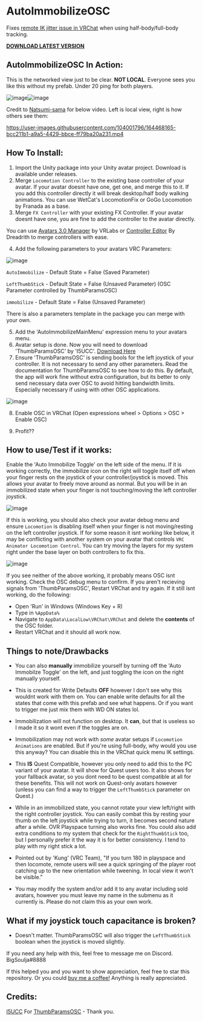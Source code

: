 # AutoImmobilizeOSC
Fixes [remote IK jitter issue in VRChat](https://feedback.vrchat.com/vrchat-ik-20/p/network-jitter-with-ik) when using half-body/full-body tracking.

[**DOWNLOAD LATEST VERSION**](https://github.com/SouljaVR/AutoImmobilizeOSC/releases/download/1.0.0/AutoImmobilize.By.BigSoulja.v1.0.0.unitypackage)

## AutoImmobilizeOSC In Action:

This is the networked view just to be clear. **NOT LOCAL**. Everyone sees you like this without my prefab. Under 20 ping for both players.

![image](https://github.com/SouljaVR/AutoImmobilizeOSC/blob/main/AutoImmobilizeOFF_ExampleOpti.gif)![image](https://github.com/SouljaVR/AutoImmobilizeOSC/blob/main/AutoImmobilizeON_ExampleOpti.gif)

Credit to [Natsumi-sama](https://github.com/Natsumi-sama) for below video. Left is local view, right is how others see them:

https://user-images.githubusercontent.com/104001796/164468165-bcc211b1-a9a5-4429-bbce-ff79ba20a231.mp4

## How To Install:

1. Import the Unity package into your Unity avatar project. Download is available under releases.
2. Merge `Locomotion Controller` to the existing base controller of your avatar. If your avatar doesnt have one, get one, and merge this to it. If you add this controller directly it will break desktop/half body walking animations. You can use WetCat's LocomotionFix or GoGo Locomotion by Franada as a base.
3. Merge `FX Controller` with your existing FX Controller. If your avatar doesnt have one, you are fine to add the controller to the avatar directly.

You can use [Avatars 3.0 Manager](https://github.com/VRLabs/Avatars-3.0-Manager) by VRLabs or [Controller Editor](https://dreadrith.gumroad.com/l/CEditor) By Dreadrith to merge controllers with ease.

4. Add the following parameters to your avatars VRC Parameters:

![image](https://user-images.githubusercontent.com/97592971/202193385-9ca8a054-4883-4558-b5e9-2c7f35cc4704.png)

`AutoImmobilize` - Default State = False (Saved Parameter)

`LeftThumbStick` - Default State = False (Unsaved Parameter) (OSC Parameter controlled by ThumbParamsOSC)

`immobilize` - Default State = False (Unsaved Parameter)

There is also a parameters template in the package you can merge with your own.

5. Add the 'AutoImmobilizeMainMenu' expression menu to your avatars menu.
6. Avatar setup is done. Now you will need to download 'ThumbParamsOSC' by 'I5UCC'. [Download Here](https://github.com/I5UCC/VRCThumbParamsOSC)
7. Ensure 'ThumbParamsOSC' is sending bools for the left joystick of your controller. It is not necessary to send any other parameters. Read the documentation for ThumbParamsOSC to see how to do this. By default, the app will work fine without extra configuration, but its better to only send necessary data over OSC to avoid hitting bandwidth limits. Especially necessary if using with other OSC applications.

![image](https://user-images.githubusercontent.com/97592971/202195547-ea515d34-1202-4c78-9586-ab62edeee1d9.png)

8. Enable OSC in VRChat (Open expressions wheel > Options > OSC > Enable OSC)

9. Profit??

## How to use/Test if it works:

Enable the 'Auto Immobilize Toggle' on the left side of the menu. If it is working correctly, the immobilize icon on the right will toggle itself off when your finger rests on the joystick of your controller/joystick is moved. This allows your avatar to freely move around as normal. But you will be in an immobilized state when your finger is not touching/moving the left controller joystick.

![image](https://github.com/SouljaVR/AutoImmobilizeOSC/blob/main/AutoImmobilize_ExampleOpti.gif)

If this is working, you should also check your avatar debug menu and ensure `Locomotion` is disabling itself when your finger is not moving/resting on the left controller joystick. If for some reason it isnt working like below, it may be conflicting with another system on your avatar that controls `VRC Animator Locomotion Control`. You can try moving the layers for my system right under the base layer on both controllers to fix this.

![image](https://github.com/SouljaVR/AutoImmobilizeOSC/blob/main/Locomotion_test_ExampleOpti.gif)

If you see neither of the above working, it probably means OSC isnt working. Check the OSC debug menu to confirm. If you aren't recieving signals from 'ThumbParamsOSC', Restart VRChat and try again. If it still isnt working, do the following:

- Open 'Run' in Windows (Windows Key + R)
- Type in `%AppData%`
- Navigate to `AppData\LocalLow\VRChat\VRChat` and delete the **contents** of the OSC folder.
- Restart VRChat and it should all work now.

## Things to note/Drawbacks

- You can also **manually** immobilize yourself by turning off the 'Auto Immobilze Toggle' on the left, and just toggling the icon on the right manually yourself.

- This is created for Write Defaults **OFF** however I don't see why this wouldnt work with them on. You can enable write defaults for all the states that come with this prefab and see what happens. Or if you want to trigger me just mix them with WD ON states lol.

- Immobilization will not function on desktop. It **can**, but that is useless so I made it so it wont even if the toggles are on.

- Immobilization may not work with *some* avatar setups if `Locomotion Animations` are enabled. But if you're using full-body, why would you use this anyway? You can disable this in the VRChat quick menu IK settings.

- This **IS** Quest Compatible, however you only need to add this to the PC variant of your avatar. It will show for Quest users too. It also shows for your fallback avatar, so you dont need to be quest compatible at all for these benefits. This will not work on Quest-only avatars however (unless you can find a way to trigger the `LeftThumbStick` parameter on Quest.)

- While in an immobilized state, you cannot rotate your view left/right with the right controller joystick. You can easily combat this by resting your thumb on the left joystick while trying to turn, it becomes second nature after a while. OVR Playspace turning also works fine. You could also add extra conditions to my system that check for the `RightThumbStick` too, but I personally prefer it the way it is for better consistency. I tend to play with my right stick a lot.

- Pointed out by 'Kung' (VRC Team), "If you turn 180 in playspace and then locomote, remote users will see a quick springing of the player root catching up to the new orientation while tweening. In local view it won't be visible."

- You may modify the system and/or add it to any avatar including sold avatars, however you must leave my name in the submenu as it currently is. Please do not claim this as your own work.

## What if my joystick touch capacitance is broken?

- Doesn't matter. ThumbParamsOSC will also trigger the `LeftThumbStick` boolean when the joystick is moved slightly.

If you need any help with this, feel free to message me on Discord. BigSoulja#8888

If this helped you and you want to show appreciation, feel free to star this repository. Or you could [buy me a coffee!](https://ko-fi.com/bigsoulja) Anything is really appreciated.

## Credits:

[I5UCC](https://github.com/I5UCC) For [ThumbParamsOSC](https://github.com/I5UCC/VRCThumbParamsOSC) - Thank you.
